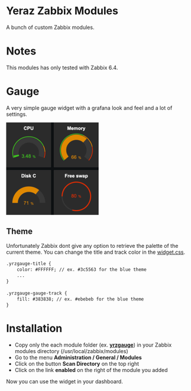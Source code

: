 # Yeraz Zabbix Modules

A bunch of custom Zabbix modules.

# Notes

This modules has only tested with Zabbix 6.4.

# Gauge

A very simple gauge widget with a grafana look and feel and a lot of settings.

<img src="ressources/readme/gauges.png" width="250"  />

## Theme

Unfortunately Zabbix dont give any option to retrieve the palette of the current theme. You can change the title and track color in the
[widget.css](modules/yrzgauge/assets/css/widget.css).

```
.yrzgauge-title {
    color: #FFFFFF; // ex. #3c5563 for the blue theme
    ...
}

.yrzgauge-gauge-track {
    fill: #383838; // ex. #ebebeb for the blue theme
}
```

# Installation

* Copy only the each module folder (ex. **[yrzgauge](modules/)**) in your Zabbix modules directory (/usr/local/zabbix/modules)
* Go to the menu **Administration / General / Modules**
* Click on the button **Scan Directory** on the top right
* Click on the link **enabled** on the right of the module you added

Now you can use the widget in your dashboard.
